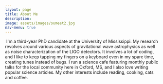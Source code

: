 ```yaml
---
layout: page
title: About Me
description: 
image: assets/images/sumeet2.jpg
nav-menu: true
---
```


<p><span class="image right"><img src="{% link assets/images/sumeet2.jpg %}" alt="" /></span> I'm a third-year PhD candidate at the University of Mississippi. My research revolves around various aspects of gravitational wave astrophysics as well as noise characterization of the LIGO detectors. It involves a lot of coding, and I like to keep tapping my fingers on a keyboard even in my spare time, creating tunes instead of bugs. I run a science cafe featuring monthly public talks for the local community here in Oxford, MS, and I also love writing popular science articles. My other interests include reading, cooking, cats and coffee.</p>
